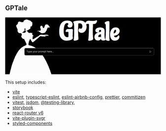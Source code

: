 ## GPTale

![GPTale](gptale.png)

This setup includes:

- [vite](https://vitejs.dev/)
- [eslint](https://eslint.org/), [typescript-eslint](https://typescript-eslint.io/), [eslint-airbnb-config](https://github.com/airbnb/javascript), [prettier](https://prettier.io/), [commitizen](https://commitizen-tools.github.io/commitizen)
- [vitest](https://vitest.dev/), [jsdom](https://github.com/jsdom/jsdom), [@testing-library](https://testing-library.com/),
- [storybook](https://www.npmjs.com/package/@storybook/builder-vite#getting-started-with-vite-and-storybook-on-a-new-project)
- [react-router v6](https://reactrouter.com/en/main)
- [vite-plugin-svgr](https://www.npmjs.com/package/vite-plugin-svgr)
- [styled-components](https://styled-components.com/)


